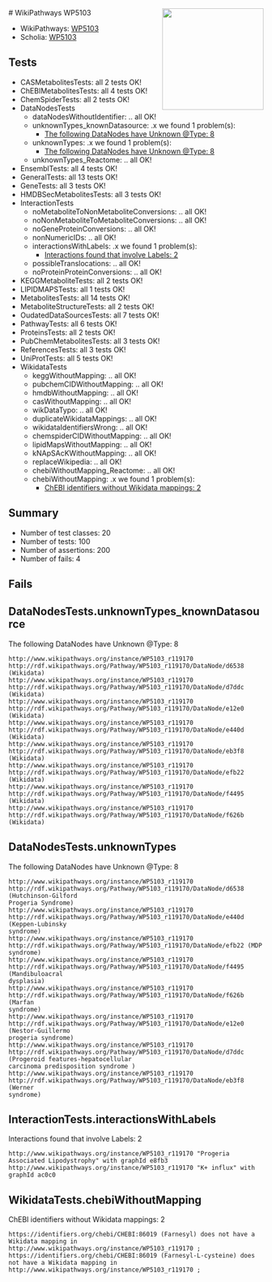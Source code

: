 <img style="float: right; width: 200px" src="https://upload.wikimedia.org/wikipedia/commons/thumb/8/83/Wplogo_with_text_500.png/640px-Wplogo_with_text_500.png" />
# WikiPathways WP5103

* WikiPathways: [WP5103](https://new.wikipathways.org/pathways/WP5103)
* Scholia: [WP5103](https://scholia.toolforge.org/wikipathways/WP5103)
## Tests
* CASMetabolitesTests: all 2 tests OK!
* ChEBIMetabolitesTests: all 4 tests OK!
* ChemSpiderTests: all 2 tests OK!
* DataNodesTests
    * dataNodesWithoutIdentifier: .. all OK!
    * unknownTypes_knownDatasource: .x we found 1 problem(s):
        * [The following DataNodes have Unknown @Type: 8](#904516dd)
    * unknownTypes: .x we found 1 problem(s):
        * [The following DataNodes have Unknown @Type: 8](#839973e6)
    * unknownTypes_Reactome: .. all OK!
* EnsemblTests: all 4 tests OK!
* GeneralTests: all 13 tests OK!
* GeneTests: all 3 tests OK!
* HMDBSecMetabolitesTests: all 3 tests OK!
* InteractionTests
    * noMetaboliteToNonMetaboliteConversions: .. all OK!
    * noNonMetaboliteToMetaboliteConversions: .. all OK!
    * noGeneProteinConversions: .. all OK!
    * nonNumericIDs: .. all OK!
    * interactionsWithLabels: .x we found 1 problem(s):
        * [Interactions found that involve Labels: 2](#630d2679)
    * possibleTranslocations: .. all OK!
    * noProteinProteinConversions: .. all OK!
* KEGGMetaboliteTests: all 2 tests OK!
* LIPIDMAPSTests: all 1 tests OK!
* MetabolitesTests: all 14 tests OK!
* MetaboliteStructureTests: all 2 tests OK!
* OudatedDataSourcesTests: all 7 tests OK!
* PathwayTests: all 6 tests OK!
* ProteinsTests: all 2 tests OK!
* PubChemMetabolitesTests: all 3 tests OK!
* ReferencesTests: all 3 tests OK!
* UniProtTests: all 5 tests OK!
* WikidataTests
    * keggWithoutMapping: .. all OK!
    * pubchemCIDWithoutMapping: .. all OK!
    * hmdbWithoutMapping: .. all OK!
    * casWithoutMapping: .. all OK!
    * wikDataTypo: .. all OK!
    * duplicateWikidataMappings: .. all OK!
    * wikidataIdentifiersWrong: .. all OK!
    * chemspiderCIDWithoutMapping: .. all OK!
    * lipidMapsWithoutMapping: .. all OK!
    * kNApSAcKWithoutMapping: .. all OK!
    * replaceWikipedia: .. all OK!
    * chebiWithoutMapping_Reactome: .. all OK!
    * chebiWithoutMapping: .x we found 1 problem(s):
        * [ChEBI identifiers without Wikidata mappings: 2](#a8d554ce)


## Summary

* Number of test classes: 20
* Number of tests: 100
* Number of assertions: 200
* Number of fails: 4

## Fails

<a name="904516dd" />

## DataNodesTests.unknownTypes_knownDatasource

The following DataNodes have Unknown @Type: 8
```
http://www.wikipathways.org/instance/WP5103_r119170 http://rdf.wikipathways.org/Pathway/WP5103_r119170/DataNode/d6538 (Wikidata)
http://www.wikipathways.org/instance/WP5103_r119170 http://rdf.wikipathways.org/Pathway/WP5103_r119170/DataNode/d7ddc (Wikidata)
http://www.wikipathways.org/instance/WP5103_r119170 http://rdf.wikipathways.org/Pathway/WP5103_r119170/DataNode/e12e0 (Wikidata)
http://www.wikipathways.org/instance/WP5103_r119170 http://rdf.wikipathways.org/Pathway/WP5103_r119170/DataNode/e440d (Wikidata)
http://www.wikipathways.org/instance/WP5103_r119170 http://rdf.wikipathways.org/Pathway/WP5103_r119170/DataNode/eb3f8 (Wikidata)
http://www.wikipathways.org/instance/WP5103_r119170 http://rdf.wikipathways.org/Pathway/WP5103_r119170/DataNode/efb22 (Wikidata)
http://www.wikipathways.org/instance/WP5103_r119170 http://rdf.wikipathways.org/Pathway/WP5103_r119170/DataNode/f4495 (Wikidata)
http://www.wikipathways.org/instance/WP5103_r119170 http://rdf.wikipathways.org/Pathway/WP5103_r119170/DataNode/f626b (Wikidata)
```

<a name="839973e6" />

## DataNodesTests.unknownTypes

The following DataNodes have Unknown @Type: 8
```
http://www.wikipathways.org/instance/WP5103_r119170 http://rdf.wikipathways.org/Pathway/WP5103_r119170/DataNode/d6538 (Hutchinson-Gilford 
Progeria Syndrome)
http://www.wikipathways.org/instance/WP5103_r119170 http://rdf.wikipathways.org/Pathway/WP5103_r119170/DataNode/e440d (Keppen-Lubinsky
syndrome)
http://www.wikipathways.org/instance/WP5103_r119170 http://rdf.wikipathways.org/Pathway/WP5103_r119170/DataNode/efb22 (MDP 
syndrome)
http://www.wikipathways.org/instance/WP5103_r119170 http://rdf.wikipathways.org/Pathway/WP5103_r119170/DataNode/f4495 (Mandibuloacral
dysplasia)
http://www.wikipathways.org/instance/WP5103_r119170 http://rdf.wikipathways.org/Pathway/WP5103_r119170/DataNode/f626b (Marfan 
syndrome)
http://www.wikipathways.org/instance/WP5103_r119170 http://rdf.wikipathways.org/Pathway/WP5103_r119170/DataNode/e12e0 (Nestor-Guillermo 
progeria syndrome)
http://www.wikipathways.org/instance/WP5103_r119170 http://rdf.wikipathways.org/Pathway/WP5103_r119170/DataNode/d7ddc (Progeroid features-hepatocellular 
carcinoma predisposition syndrome )
http://www.wikipathways.org/instance/WP5103_r119170 http://rdf.wikipathways.org/Pathway/WP5103_r119170/DataNode/eb3f8 (Werner 
syndrome)
```

<a name="630d2679" />

## InteractionTests.interactionsWithLabels

Interactions found that involve Labels: 2
```
http://www.wikipathways.org/instance/WP5103_r119170 "Progeria Associated Lipodystrophy" with graphId e8fb3
http://www.wikipathways.org/instance/WP5103_r119170 "K+ influx" with graphId ac0c0
```

<a name="a8d554ce" />

## WikidataTests.chebiWithoutMapping

ChEBI identifiers without Wikidata mappings: 2
```
https://identifiers.org/chebi/CHEBI:86019 (Farnesyl) does not have a Wikidata mapping in http://www.wikipathways.org/instance/WP5103_r119170 ; 
https://identifiers.org/chebi/CHEBI:86019 (Farnesyl-L-cysteine) does not have a Wikidata mapping in http://www.wikipathways.org/instance/WP5103_r119170 ; 
```

